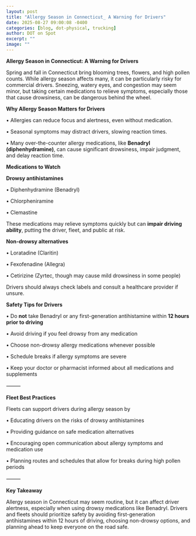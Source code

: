 ```yaml
---
layout: post
title: "Allergy Season in Connecticut_ A Warning for Drivers"
date: 2025-08-27 09:00:08 -0400
categories: [blog, dot-physical, trucking]
author: DOT on Spot
excerpt: ""
image: ""
---
```


**Allergy Season in Connecticut: A Warning for Drivers**

Spring and fall in Connecticut bring blooming trees, flowers, and high pollen counts. While allergy season affects many, it can be particularly risky for commercial drivers. Sneezing, watery eyes, and congestion may seem minor, but taking certain medications to relieve symptoms, especially those that cause drowsiness, can be dangerous behind the wheel.

**Why Allergy Season Matters for Drivers**

• Allergies can reduce focus and alertness, even without medication.

• Seasonal symptoms may distract drivers, slowing reaction times.

• Many over-the-counter allergy medications, like **Benadryl (diphenhydramine)**, can cause significant drowsiness, impair judgment, and delay reaction time.

**Medications to Watch**

**Drowsy antihistamines**

• Diphenhydramine (Benadryl)

• Chlorpheniramine

• Clemastine

These medications may relieve symptoms quickly but can **impair driving ability**, putting the driver, fleet, and public at risk.

**Non-drowsy alternatives**

• Loratadine (Claritin)

• Fexofenadine (Allegra)

• Cetirizine (Zyrtec, though may cause mild drowsiness in some people)

Drivers should always check labels and consult a healthcare provider if unsure.

**Safety Tips for Drivers**

• Do **not** take Benadryl or any first-generation antihistamine within **12 hours prior to driving**

• Avoid driving if you feel drowsy from any medication

• Choose non-drowsy allergy medications whenever possible

• Schedule breaks if allergy symptoms are severe

• Keep your doctor or pharmacist informed about all medications and supplements

⸻

**Fleet Best Practices**

Fleets can support drivers during allergy season by

• Educating drivers on the risks of drowsy antihistamines

• Providing guidance on safe medication alternatives

• Encouraging open communication about allergy symptoms and medication use

• Planning routes and schedules that allow for breaks during high pollen periods

⸻

**Key Takeaway**

Allergy season in Connecticut may seem routine, but it can affect driver alertness, especially when using drowsy medications like Benadryl. Drivers and fleets should prioritize safety by avoiding first-generation antihistamines within 12 hours of driving, choosing non-drowsy options, and planning ahead to keep everyone on the road safe.
